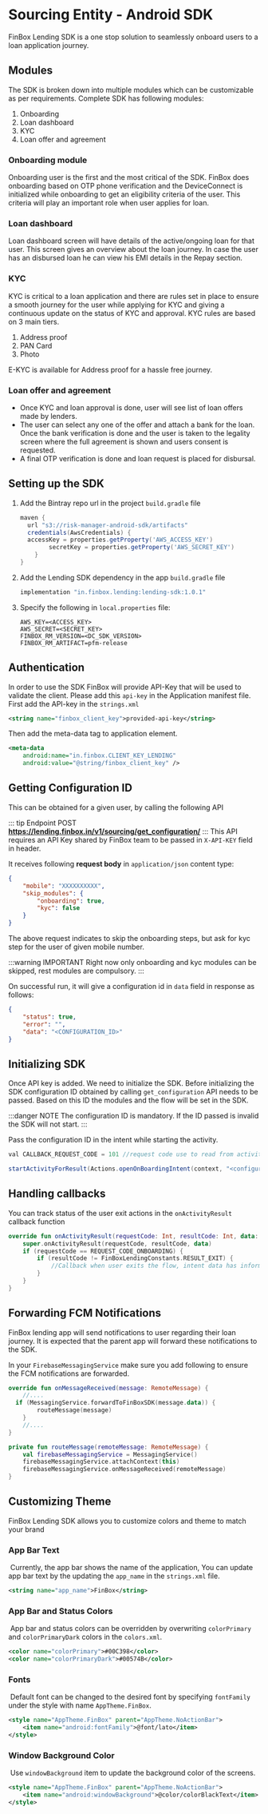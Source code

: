 # Sourcing Entity - Android SDK
FinBox Lending SDK is a one stop solution to seamlessly onboard users to a loan application journey.

## Modules
The SDK is broken down into multiple modules which can be customizable as per requirements. Complete SDK has following modules:
1. Onboarding
2. Loan dashboard
3. KYC
4. Loan offer and agreement

### Onboarding module
Onboarding user is the first and the most critical of the SDK. FinBox does onboarding based on OTP phone verification and the DeviceConnect is initialized while onboarding to get an eligibility criteria of the user. This criteria will play an important role when user applies for loan.

### Loan dashboard
Loan dashboard screen will have details of the active/ongoing loan for that user. This screen gives an overview about the loan journey. 
In case the user has an disbursed loan he can view his EMI details in the Repay section.

### KYC 
KYC is critical to a loan application and there are rules set in place to ensure a smooth journey for the user while applying for KYC and giving a continuous update on the status of KYC and approval.
KYC rules are based on 3 main tiers. 
1. Address proof
2. PAN Card
3. Photo

E-KYC is available for Address proof for a hassle free journey.

### Loan offer and agreement
- Once KYC and loan approval is done, user will see list of loan offers made by lenders.
- The user can select any one of the offer and attach a bank for the loan. Once the bank verification is done and the user is taken to the legality screen where the full agreement is shown and users consent is requested.
- A final OTP verification is done and loan request is placed for disbursal.

## Setting up the SDK

1. Add the Bintray repo url in the project `build.gradle` file
    ```groovy
	maven {  
	  url "s3://risk-manager-android-sdk/artifacts"  
	  credentials(AwsCredentials) {  
	  accessKey = properties.getProperty('AWS_ACCESS_KEY')  
	        secretKey = properties.getProperty('AWS_SECRET_KEY')  
	    }  
	}
    ```
2.  Add the Lending SDK dependency in the app `build.gradle` file
    ```groovy
	implementation "in.finbox.lending:lending-sdk:1.0.1"
    ```
3. Specify the following in `local.properties` file:
    ```
    AWS_KEY=<ACCESS_KEY>
    AWS_SECRET=<SECRET_KEY>
    FINBOX_RM_VERSION=<DC_SDK_VERSION>
    FINBOX_RM_ARTIFACT=pfm-release
    ```

## Authentication
In order to use the SDK FinBox will provide API-Key that will be used to validate the client. Please add this `api-key` in the Application manifest file.
First add the API-key in the `strings.xml`
```xml
<string name="finbox_client_key">provided-api-key</string>
```

Then add the meta-data tag to application element.

```xml
<meta-data
    android:name="in.finbox.CLIENT_KEY_LENDING"
    android:value="@string/finbox_client_key" />
```

## Getting Configuration ID
This can be obtained for a given user, by calling the following API

::: tip Endpoint
POST **https://lending.finbox.in/v1/sourcing/get_configuration/**
:::
This API requires an API Key shared by FinBox team to be passed in `X-API-KEY` field in header.

It receives following **request body** in `application/json` content type:
```json
{
    "mobile": "XXXXXXXXXX",
    "skip_modules": {
        "onboarding": true,
        "kyc": false
    }
}
```
The above request indicates to skip the onboarding steps, but ask for kyc step for the user of given mobile number.

:::warning IMPORTANT
Right now only onboarding and kyc modules can be skipped, rest modules are compulsory.
:::

On successful run, it will give a configuration id in `data` field in response as follows:
```json
{
    "status": true,
    "error": "",
    "data": "<CONFIGURATION_ID>"
}
```

## Initializing SDK
Once API key is added. We need to initialize the SDK. Before initializing the SDK configuration ID obtained by calling `get_configuration` API needs to be passed. Based on this ID the modules and the flow will be set in the SDK. 

:::danger NOTE
The configuration ID is mandatory. If the ID passed is invalid the SDK will not start.
:::

Pass the configuration ID in the intent while starting the activity.

```java
val CALLBACK_REQUEST_CODE = 101 //request code use to read from activity callback

startActivityForResult(Actions.openOnBoardingIntent(context, "<configuration-id>"), CALLBACK_REQUEST_CODE)
```

## Handling callbacks

You can track status of the user exit actions in the `onActivityResult` callback function

```kotlin
override fun onActivityResult(requestCode: Int, resultCode: Int, data: Intent?) {  
    super.onActivityResult(requestCode, resultCode, data)
    if (requestCode == REQUEST_CODE_ONBOARDING) {
	    if (resultCode != FinBoxLendingConstants.RESULT_EXIT) {
		    //Callback when user exits the flow, intent data has information holding users state
	    }
    }
}
```

## Forwarding FCM Notifications
FinBox lending app will send notifications to user regarding their loan journey. It is expected that the parent app will forward these notifications to the SDK.

In your `FirebaseMessagingService` make sure you add following to ensure the FCM notifications are  forwarded.

```kotlin
override fun onMessageReceived(message: RemoteMessage) {  
    //....  
  if (MessagingService.forwardToFinBoxSDK(message.data)) {  
        routeMessage(message)  
    }  
    //....  
}

private fun routeMessage(remoteMessage: RemoteMessage) {  
    val firebaseMessagingService = MessagingService()  
    firebaseMessagingService.attachContext(this)  
    firebaseMessagingService.onMessageReceived(remoteMessage)  
}
```

## Customizing Theme
FinBox Lending SDK allows you to customize colors and theme to match your brand

### App Bar Text
​
Currently, the app bar shows the name of the application, You can update app bar text by the updating the `app_name` in the `strings.xml` file.

```xml
<string name="app_name">FinBox</string>
```
### App Bar and Status Colors
​
App bar and status colors can be overridden by overwriting `colorPrimary` and `colorPrimaryDark` colors in the `colors.xml`.

```xml
<color name="colorPrimary">#00C398</color>
<color name="colorPrimaryDark">#00574B</color>
```
### Fonts
​
Default font can be changed to the desired font by specifying `fontFamily` under the style with name `AppTheme.FinBox`.

```xml
<style name="AppTheme.FinBox" parent="AppTheme.NoActionBar">
    <item name="android:fontFamily">@font/lato</item>
</style>
```
### Window Background Color
​
Use `windowBackground` item to update the background color of the screens.

```xml
<style name="AppTheme.FinBox" parent="AppTheme.NoActionBar">
    <item name="android:windowBackground">@color/colorBlackText</item>
</style>
```